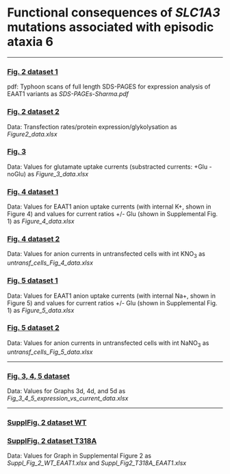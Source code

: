 # Functional consequences of <i>SLC1A3</i> mutations associated with episodic ataxia 6

-------------------------------------------------------------------------------------------------------------------------

### [Fig. 2 dataset 1](../master/SDS-PAGEs_Sharma.pdf)
pdf: Typhoon scans of full length SDS-PAGES for expression analysis of EAAT1 variants as <i>SDS-PAGEs-Sharma.pdf</i> 
### [Fig. 2 dataset 2](../master/Figure_2_data.xlsx)
Data: Transfection rates/protein expression/glykolysation as <i>Figure2_data.xlsx</i>
 
### [Fig. 3](../master/Figure_3_data.xlsx)
Data: Values for glutamate uptake currents (substracted currents: +Glu - noGlu) as <i>Figure_3_data.xlsx</i>

### [Fig. 4 dataset 1](../master/Figure_4_data-xlsx)
Data: Values for EAAT1 anion uptake currents (with internal K+, shown in Figure 4) and values for current ratios +/- Glu (shown in Supplemental Fig. 1) as <i>Figure_4_data.xlsx</i>
### [Fig. 4 dataset 2](../master/untransf_cells_Fig_4_data.xlsx)
Data: Values for anion currents in untransfected cells with int KNO<sub>3</sub> as <i>untransf_cells_Fig_4_data.xlsx</i>

### [Fig. 5 dataset 1](../master/Figure_5_data.xlsx)
Data: Values for EAAT1 anion uptake currents (with internal Na+, shown in Figure 5) and values for current ratios +/- Glu (shown in Supplemental Fig. 1) as <i>Figure_5_data.xlsx</i>
### [Fig. 5 dataset 2](../master/untransf_cells_Fig_5_data.xlsx)
Data: Values for anion currents in untransfected cells with int NaNO<sub>3</sub> as <i>untransf_cells_Fig_5_data.xlsx</i>

------------------------------------------------------------------------------------------------------------------------

### [Fig. 3, 4, 5 dataset](../master/Fig_3_4_5_expression_vs_current_data.xlsx)
Data: Values for Graphs 3d, 4d, and 5d as <i>Fig_3_4_5_expression_vs_current_data.xlsx</i>

------------------------------------------------------------------------------------------------------------------------

### [SupplFig. 2 dataset WT](../master/Suppl_Fig_2_WT_EAAT1.xlsx)
### [SupplFig. 2 dataset T318A](../master/Suppl_Fig_2_T318A_EAAT1.xlsx)
Data: Values for Graph in Supplemental Figure 2 as <i>Suppl_Fig_2_WT_EAAT1.xlsx</i> and <i>Suppl_Fig2_T318A_EAAT1.xlsx</i>
